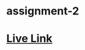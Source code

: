 # assignment-2
# <a target="_blank" href="https://rifatsaown.github.io/assignment-2/index.html">Live Link</a>